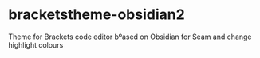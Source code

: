 # bracketstheme-obsidian2
Theme for Brackets code editor bºased on Obsidian for Seam and change highlight colours
